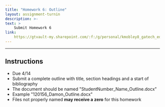 ```yaml
---
title: "Homework 6: Outline"
layout: assignment-turnin
description: >-
text: >
    Submit Homework 6
link: 
    https://gtvault-my.sharepoint.com/:f:/g/personal/kmobley8_gatech_edu/ErVWg6aojRtBpDQ-cbr9U_kBelrIE5pozp8pW3gWlj_hqQ
---
```

---
## Instructions
- Due 4/14
- Submit a complete outline with title, section headings and a start of bibliography
- The document should be named "StudentNumber_Name_Outline.docx"
- Example "120156_Damon_Outline.docx"
- Files not properly named **may receive a zero** for this homework

